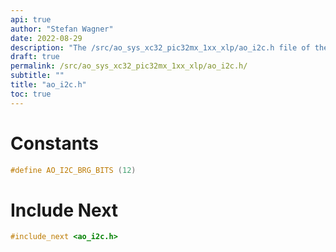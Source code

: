 ```yaml
---
api: true
author: "Stefan Wagner"
date: 2022-08-29
description: "The /src/ao_sys_xc32_pic32mx_1xx_xlp/ao_i2c.h file of the ao real-time operating system."
draft: true
permalink: /src/ao_sys_xc32_pic32mx_1xx_xlp/ao_i2c.h/
subtitle: ""
title: "ao_i2c.h"
toc: true
---
```


# Constants

```c
#define AO_I2C_BRG_BITS (12)
```

# Include Next

```c
#include_next <ao_i2c.h>
```

